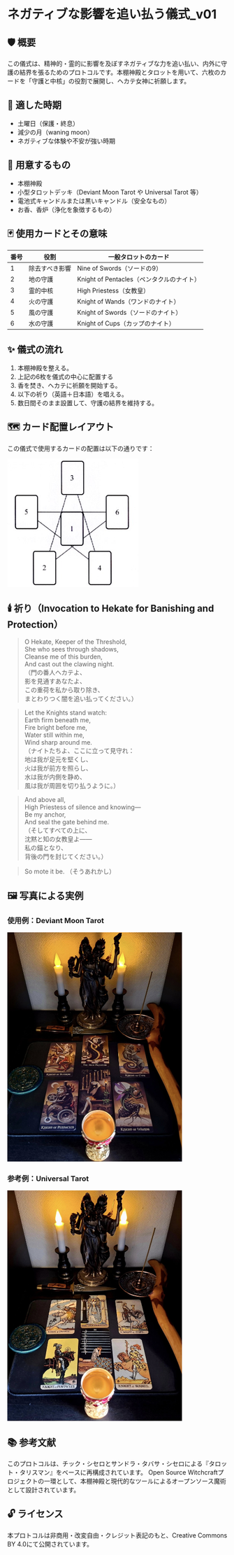 # ネガティブな影響を追い払う儀式_v01

## 🛡️ 概要

この儀式は、精神的・霊的に影響を及ぼすネガティブな力を追い払い、内外に守護の結界を張るためのプロトコルです。本棚神殿とタロットを用いて、六枚のカードを「守護と中核」の役割で展開し、ヘカテ女神に祈願します。

## 📆 適した時期

- 土曜日（保護・終息）
- 減少の月（waning moon）
- ネガティブな体験や不安が強い時期

## 🔮 用意するもの

- 本棚神殿
- 小型タロットデッキ（Deviant Moon Tarot や Universal Tarot 等）
- 電池式キャンドルまたは黒いキャンドル（安全なもの）
- お香、香炉（浄化を象徴するもの）

## 🃏 使用カードとその意味

| 番号 | 役割         | 一般タロットのカード           |
|------|--------------|----------------------------|
| 1    | 除去すべき影響 | Nine of Swords（ソードの9）     |
| 2    | 地の守護     | Knight of Pentacles（ペンタクルのナイト） |
| 3    | 霊的中核     | High Priestess（女教皇）         |
| 4    | 火の守護     | Knight of Wands（ワンドのナイト）     |
| 5    | 風の守護     | Knight of Swords（ソードのナイト）    |
| 6    | 水の守護     | Knight of Cups（カップのナイト）     |

## ✨ 儀式の流れ

1. 本棚神殿を整える。
2. 上記の6枚を儀式の中心に配置する
3. 香を焚き、ヘカテに祈願を開始する。
4. 以下の祈り（英語＋日本語）を唱える。
5. 数日間そのまま設置して、守護の結界を維持する。

## 🗺️ カード配置レイアウト

この儀式で使用するカードの配置は以下の通りです：

<img src="banishing-layout.jpg" width="300">


## 🕯️ 祈り（Invocation to Hekate for Banishing and Protection）

> O Hekate, Keeper of the Threshold,  
> She who sees through shadows,  
> Cleanse me of this burden,  
> And cast out the clawing night.  
> （門の番人ヘカテよ、  
> 影を見通すあなたよ、  
> この重荷を私から取り除き、  
> まとわりつく闇を追い払ってください。）

> Let the Knights stand watch:  
> Earth firm beneath me,  
> Fire bright before me,  
> Water still within me,  
> Wind sharp around me.  
> （ナイトたちよ、ここに立って見守れ：  
> 地は我が足元を堅くし、  
> 火は我が前方を照らし、  
> 水は我が内側を静め、  
> 風は我が周囲を切り払うように。）

> And above all,  
> High Priestess of silence and knowing—  
> Be my anchor,  
> And seal the gate behind me.  
> （そしてすべての上に、  
> 沈黙と知の女教皇よ——  
> 私の錨となり、  
> 背後の門を封じてください。）

> So mote it be.
> （そうあれかし）

## 🖼️ 写真による実例

### 使用例：Deviant Moon Tarot  
<img src="Deviant-moon-tarot-1.jpg" width="400">

### 参考例：Universal Tarot  
<img src="Universal-tarot-1.jpg" width="400">

## 📚 参考文献

このプロトコルは、チック・シセロとサンドラ・タバサ・シセロによる『タロット・タリスマン』をベースに再構成されています。
Open Source Witchcraftプロジェクトの一環として、本棚神殿と現代的なツールによるオープンソース魔術として設計されています。

## 🔓 ライセンス

本プロトコルは非商用・改変自由・クレジット表記のもと、Creative Commons BY 4.0にて公開されています。

